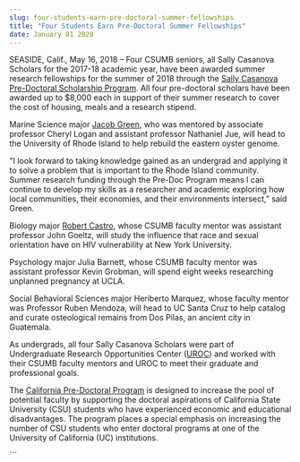 ```yaml
---
slug: four-students-earn-pre-doctoral-summer-fellowships
title: "Four Students Earn Pre-Doctoral Summer Fellowships"
date: January 01 2020
---
```


 
<p>
  SEASIDE, Calif., May 16, 2018 – Four CSUMB seniors, all Sally Casanova
  Scholars for the 2017-18 academic year, have been awarded summer research
  fellowships for the summer of 2018 through the
  <a href="https://www.calstate.edu/predoc/scholars/"
    >Sally Casanova Pre-Doctoral Scholarship Program</a
  >. All four pre-doctoral scholars have been awarded up to $8,000 each in
  support of their summer research to cover the cost of housing, meals and a
  research stipend.
</p>
<p>
  Marine Science major
  <a
    href="https://csumb.edu/naturalsciences/jacob-green-recipient-sally-casanova-pre-doctoral-scholarship"
    >Jacob Green</a
  >, who was mentored by associate professor Cheryl Logan and assistant
  professor Nathaniel Jue, will head to the University of Rhode Island to help
  rebuild the eastern oyster genome.
</p>
<p>
  "I look forward to taking knowledge gained as an undergrad and applying it to
  solve a problem that is important to the Rhode Island community. Summer
  research funding through the Pre-Doc Program means I can continue to develop
  my skills as a researcher and academic exploring how local communities, their
  economies, and their environments intersect,” said Green.
</p>
<p>
  Biology major
  <a href="https://robertcastroblog.wordpress.com/">Robert Castro</a>, whose
  CSUMB faculty mentor was assistant professor John Goeltz, will study the
  influence that race and sexual orientation have on HIV vulnerability at New
  York University.
</p>
<p>
  Psychology major Julia Barnett, whose CSUMB faculty mentor was assistant
  professor Kevin Grobman, will spend eight weeks researching unplanned
  pregnancy at UCLA.
</p>
<p>
  Social Behavioral Sciences major Heriberto Marquez, whose faculty mentor was
  Professor Ruben Mendoza, will head to UC Santa Cruz to help catalog and curate
  osteological remains from Dos Pilas, an ancient city in Guatemala.
</p>
<p>
  As undergrads, all four Sally Casanova Scholars were part of Undergraduate
  Research Opportunities Center (<a href="https://csumb.edu/uroc">UROC</a>) and
  worked with their CSUMB faculty mentors and UROC to meet their graduate and
  professional goals.
</p>
<p>
  The
  <a href="https://www.calstate.edu/predoc/apply/"
    >California Pre-Doctoral Program</a
  >
  is designed to increase the pool of potential faculty by supporting the
  doctoral aspirations of California State University (CSU) students who have
  experienced economic and educational disadvantages. The program places a
  special emphasis on increasing the number of CSU students who enter doctoral
  programs at one of the University of California (UC) institutions.
</p>
```
